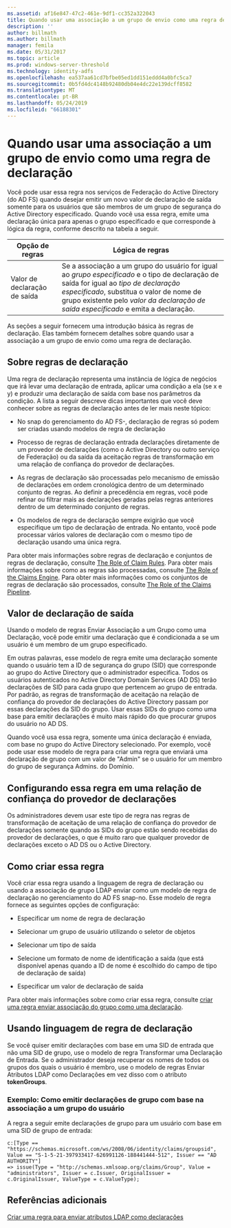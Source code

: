 ```yaml
---
ms.assetid: af16e847-47c2-461e-9df1-cc352a322043
title: Quando usar uma associação a um grupo de envio como uma regra de declaração
description: ''
author: billmath
ms.author: billmath
manager: femila
ms.date: 05/31/2017
ms.topic: article
ms.prod: windows-server-threshold
ms.technology: identity-adfs
ms.openlocfilehash: ea537aa61cd7bfbe05ed1dd151eddd4a0bfc5ca7
ms.sourcegitcommit: 0b5fd4dc4148b92480db04e4dc22e139dcff8582
ms.translationtype: MT
ms.contentlocale: pt-BR
ms.lasthandoff: 05/24/2019
ms.locfileid: "66188301"
---
```

# <a name="when-to-use-a-send-group-membership-as-a-claim-rule"></a>Quando usar uma associação a um grupo de envio como uma regra de declaração
Você pode usar essa regra nos serviços de Federação do Active Directory \(do AD FS\) quando desejar emitir um novo valor de declaração de saída somente para os usuários que são membros de um grupo de segurança do Active Directory especificado. Quando você usa essa regra, emite uma declaração única para apenas o grupo especificado e que corresponde à lógica da regra, conforme descrito na tabela a seguir.  
  
|Opção de regras|Lógica de regras|  
|---------------|--------------|  
|Valor de declaração de saída|Se a associação a um grupo do usuário for igual ao *grupo especificado* e o tipo de declaração de saída for igual ao *tipo de declaração especificado*, substitua o valor de nome de grupo existente pelo *valor da declaração de saída especificado* e emita a declaração.|  
  
As seções a seguir fornecem uma introdução básica às regras de declaração. Elas também fornecem detalhes sobre quando usar a associação a um grupo de envio como uma regra de declaração.  
  
## <a name="about-claim-rules"></a>Sobre regras de declaração  
Uma regra de declaração representa uma instância de lógica de negócios que irá levar uma declaração de entrada, aplicar uma condição a ela \(se x e y\) e produzir uma declaração de saída com base nos parâmetros da condição. A lista a seguir descreve dicas importantes que você deve conhecer sobre as regras de declaração antes de ler mais neste tópico:  
  
-   No snap do gerenciamento do AD FS\-, declaração de regras só podem ser criadas usando modelos de regra de declaração  
  
-   Processo de regras de declaração entrada declarações diretamente de um provedor de declarações \(como o Active Directory ou outro serviço de Federação\) ou da saída da aceitação regras de transformação em uma relação de confiança do provedor de declarações.  
  
-   As regras de declaração são processadas pelo mecanismo de emissão de declarações em ordem cronológica dentro de um determinado conjunto de regras. Ao definir a precedência em regras, você pode refinar ou filtrar mais as declarações geradas pelas regras anteriores dentro de um determinado conjunto de regras.  
  
-   Os modelos de regra de declaração sempre exigirão que você especifique um tipo de declaração de entrada. No entanto, você pode processar vários valores de declaração com o mesmo tipo de declaração usando uma única regra.  
  
Para obter mais informações sobre regras de declaração e conjuntos de regras de declaração, consulte [The Role of Claim Rules](The-Role-of-Claim-Rules.md). Para obter mais informações sobre como as regras são processadas, consulte [The Role of the Claims Engine](The-Role-of-the-Claims-Engine.md). Para obter mais informações como os conjuntos de regras de declaração são processados, consulte [The Role of the Claims Pipeline](The-Role-of-the-Claims-Pipeline.md).  
  
## <a name="outgoing-claim-value"></a>Valor de declaração de saída  
Usando o modelo de regras Enviar Associação a um Grupo como uma Declaração, você pode emitir uma declaração que é condicionada a se um usuário é um membro de um grupo especificado.  
  
Em outras palavras, esse modelo de regra emite uma declaração somente quando o usuário tem a ID de segurança do grupo \(SID\) que corresponde ao grupo do Active Directory que o administrador especifica. Todos os usuários autenticados no Active Directory Domain Services \(AD DS\) terão declarações de SID para cada grupo que pertencem ao grupo de entrada. Por padrão, as regras de transformação de aceitação na relação de confiança do provedor de declarações do Active Directory passam por essas declarações da SID do grupo. Usar essas SIDs do grupo como uma base para emitir declarações é muito mais rápido do que procurar grupos do usuário no AD DS.  
  
Quando você usa essa regra, somente uma única declaração é enviada, com base no grupo do Active Directory selecionado. Por exemplo, você pode usar esse modelo de regra para criar uma regra que enviará uma declaração de grupo com um valor de "Admin" se o usuário for um membro do grupo de segurança Admins. do Domínio.  
  
## <a name="configuring-this-rule-on-a-claims-provider-trust"></a>Configurando essa regra em uma relação de confiança do provedor de declarações  
Os administradores devem usar este tipo de regra nas regras de transformação de aceitação de uma relação de confiança do provedor de declarações somente quando as SIDs do grupo estão sendo recebidas do provedor de declarações, o que é muito raro que qualquer provedor de declarações exceto o AD DS ou o Active Directory.  
  
## <a name="how-to-create-this-rule"></a>Como criar essa regra  
Você criar essa regra usando a linguagem de regra de declaração ou usando a associação de grupo LDAP enviar como um modelo de regra de declaração no gerenciamento do AD FS snap\-no. Esse modelo de regra fornece as seguintes opções de configuração:  
  
-   Especificar um nome de regra de declaração  
  
-   Selecionar um grupo de usuário utilizando o seletor de objetos  
  
-   Selecionar um tipo de saída  
  
-   Selecione um formato de nome de identificação a saída \(que está disponível apenas quando a ID de nome é escolhido do campo de tipo de declaração de saída\)  
  
-   Especificar um valor de declaração de saída  
  
Para obter mais informações sobre como criar essa regra, consulte [criar uma regra enviar associação do grupo como uma declaração](https://technet.microsoft.com/library/ee913569.aspx).  
  
## <a name="using-the-claim-rule-language"></a>Usando linguagem de regra de declaração  
Se você quiser emitir declarações com base em uma SID de entrada que não uma SID de grupo, use o modelo de regra Transformar uma Declaração de Entrada. Se o administrador deseja recuperar os nomes de todos os grupos dos quais o usuário é membro, use o modelo de regras Enviar Atributos LDAP como Declarações em vez disso com o atributo **tokenGroups**.  
  
### <a name="example-how-to-issue-group-claims-based-on-the-users-group-membership"></a>Exemplo: Como emitir declarações de grupo com base na associação a um grupo do usuário  
A regra a seguir emite declarações de grupo para um usuário com base em uma SID de grupo de entrada:  
  
```  
c:[Type == "https://schemas.microsoft.com/ws/2008/06/identity/claims/groupsid", Value == "S-1-5-21-397933417-626991126-188441444-512", Issuer == "AD AUTHORITY"]  
=> issue(Type = "http://schemas.xmlsoap.org/claims/Group", Value = "administrators", Issuer = c.Issuer, OriginalIssuer = c.OriginalIssuer, ValueType = c.ValueType);  
```  
  
## <a name="additional-references"></a>Referências adicionais  
[Criar uma regra para enviar atributos LDAP como declarações](https://technet.microsoft.com/library/dd807115.aspx)  
  

